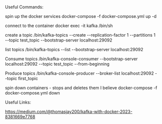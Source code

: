 Useful Commands:

spin up the docker services
docker-compose -f docker-compose.yml up -d

connect to the container
docker exec -it kafka /bin/sh 

create a topic
/bin/kafka-topics --create --replication-factor 1 --partitions 1 --topic test_topic --bootstrap-server localhost:29092

list topics 
/bin/kafka-topics --list --bootstrap-server localhost:29092

Consume topics
/bin/kafka-console-consumer --bootstrap-server localhost:29092 --topic test_topic --from-beginning

Produce topics
/bin/kafka-console-producer --broker-list localhost:29092 --topic first_topic

spin down containers - stops and deletes them I believe
docker-compose -f docker-compose.yml down


Useful Links:

https://medium.com/@thomasjay200/kafka-with-docker-2023-8381669e7768
